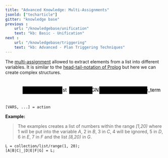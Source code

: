 ```yaml
---
title: "Advanced Knowledge: Multi-Assignments"
jsonld: ["techarticle"]
gitter: "knowledge base"
previous :
    url: "/knowledgebase/unification"
    text: "kb: Basic - Unification"
next :
    url: "/knowledgebase/triggering"
    text: "kb: Advanced - Plan Triggering Techniques"
---
```


The [multi-assignment](http://lightjason.github.io/AgentSpeak/rrd-output/html/org/lightjason/agentspeak/grammar/Agent.g4/index.htm#aaf72be46bb3458f45cf02c8858d96be) allowed to extract elements from a list into different variables. It is similar to the [head-tail-notation of Prolog](https://en.wikibooks.org/wiki/Prolog/Lists) but here we can create complex structures.

<svg class="railroad-diagram" height="64pt" viewBox="0 0 464 62" id="svg_aaf72be46bb3458f45cf02c8858d96be"><path d="M20 21v20m10-20v20M20 31h20.5m-.5 0h10m364 0" transform="translate(.5 .5)"/><g class="non-terminal" transform="translate(.5 .5)"><path d="M50 20h116v22H50z"/><a xmlns:xlink="http://www.w3.org/1999/xlink" xlink:href="https://lightjason.github.io/AgentSpeak/rrd-output/html/org/lightjason/agentspeak/grammar/Agent.g4/index.htm#aa70971153fc735cddfeb6720c3303c9"><text x="108" y="35">variablelist</text></a></g><path d="M166 31h10m0 0h10" transform="translate(.5 .5)"/><g class="non-terminal" transform="translate(.5 .5)"><path d="M186 20h68v22h-68z"/><a xmlns:xlink="http://www.w3.org/1999/xlink" xlink:href="https://lightjason.github.io/AgentSpeak/rrd-output/html/org/lightjason/agentspeak/grammar/Agent.g4/index.htm#ffd6976a2b4f6934eb075d0013316ff1"><text x="220" y="35">ASSIGN</text></a></g><path d="M254 31h10m0 0h10" transform="translate(.5 .5)"/><g class="non-terminal" transform="translate(.5 .5)"><path d="M274 20h140v22H274z"/><a xmlns:xlink="http://www.w3.org/1999/xlink" xlink:href="https://lightjason.github.io/AgentSpeak/rrd-output/html/org/lightjason/agentspeak/grammar/Agent.g4/index.htm#42600adc6af2349e9c1da893ee2ec08d"><text x="344" y="35">executable_term</text></a></g><path d="M414 31h10m0 0h20m-10-10v20m10-20v20" transform="translate(.5 .5)"/></svg>

<!-- htmlmin:ignore -->
<pre data-language="AgentSpeak(L++)"><code class="language-agentspeak">[VARS, ...] = action
</code></pre>
<!-- htmlmin:ignore -->

**Example:**

> The examples creates a list of numbers within the range _[1,20)_ where 1 will be put into the variable _A_, 2 in _B_, 3 in _C_, 4 will be ignored, 5 in _D_, 6 in _E_, 7 in _F_ and the list _[8,20)_ in _G_.
<!-- htmlmin:ignore -->
<pre data-language="AgentSpeak(L++)"><code class="language-agentspeak">L = collection/list/range(1, 20);
[A|B|C|_|D|E|F|G] = L;
</code></pre>
<!-- htmlmin:ignore -->